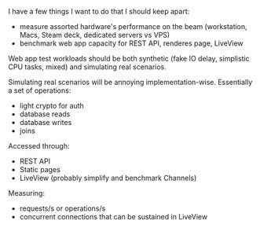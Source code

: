 I have a few things I want to do that I should keep apart:

- measure assorted hardware's performance on the beam (workstation, Macs, Steam deck, dedicated servers vs VPS)
- benchmark web app capacity for REST API, renderes page, LiveView

Web app test workloads should be both synthetic (fake IO delay, simplistic CPU tasks, mixed) and simulating real scenarios.

Simulating real scenarios will be annoying implementation-wise. Essentially a set of operations:

- light crypto for auth
- database reads
- database writes
- joins

Accessed through:

- REST API
- Static pages
- LiveView (probably simplify and benchmark Channels)

Measuring:

- requests/s or operations/s
- concurrent connections that can be sustained in LiveView
